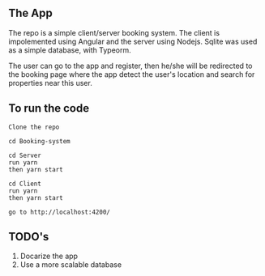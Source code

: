## The App

The repo is a simple client/server booking system. The client is impolemented using Angular and the server using Nodejs.
Sqlite was used as a simple database, with Typeorm.

The user can go to the app and register, then he/she will be redirected to the booking page where the app detect
the user's location and search for properties near this user.

## To run the code


```
Clone the repo

cd Booking-system

cd Server
run yarn 
then yarn start

cd Client
run yarn
then yarn start

go to http://localhost:4200/
```


## TODO's
1. Docarize the app
2. Use a more scalable database
